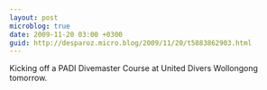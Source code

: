 ```yaml
---
layout: post
microblog: true
date: 2009-11-20 03:00 +0300
guid: http://desparoz.micro.blog/2009/11/20/t5883862903.html
---
```

Kicking off a PADI Divemaster Course at United Divers Wollongong tomorrow.
